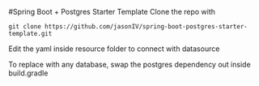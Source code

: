 #Spring Boot + Postgres Starter Template
Clone the repo with
```
git clone https://github.com/jasonIV/spring-boot-postgres-starter-template.git
```
Edit the yaml inside resource folder to connect with datasource

To replace with any database, swap the postgres dependency out inside build.gradle

